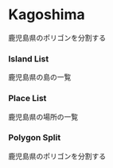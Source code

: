 Kagoshima
===============

鹿児島県のポリゴンを分割する

### Island List

鹿児島県の島の一覧

### Place List

鹿児島県の場所の一覧

### Polygon Split

鹿児島県のポリゴンを分割する